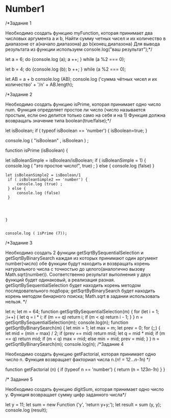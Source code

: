 # Number1
/*Задание 1


Необходимо создать функцию myFunction, которая принимает два числовых аргумента a и b,
Найти сумму четных чисел и их количество в диапазоне от a(начало диапазона) до b(конец диапазона)
Для вывода результата из функции используем console.log("ваш результат");*/




let a = 6;
do {console.log (a);
a ++;
} while (a %2 === 0);


let b = 4;
do {console.log (b);
b ++;
} while (a %2 === 0);


let AB = a + b
console.log (AB);
console.log ('сумма чётных чисел и их количество' + '/n' + AB.length);






































/*Задание 2


Необходимо создать функцию isPrime, которая принимает одно число num.
Функция определяет простое ли число (число называется простым, если оно делится только само на себя и на 1)
Функция должна возвращать значение типа boolean(true/false);*/


 let isBoolean;
 if ( typeof isBoolean == 'number') {
isBoolean=true;
}


console.log ( "isBoolean" , isBoolean ) ;  


function isPrime (isBoolean) {
                                                                     
let isBoleanSimple = isBoolean/isBoolean;
     if ( isBoleanSimple = 1) {
         console.log ( "это простое число!", true) ;
     }
    else {
        console.log (false)
    }


    let isBoleanSimple2 = isBoolean/1
     if ( isBoleanSimple2 == 'number') {
         console.log (true) ;
     } else {
         console.log (false)
     }




    }


    console.log ( isPrime (7));
/*Задание 3


Необходимо создать 2 функции getSqrtBySequentialSelection и getSqrtByBinarySearch каждая из которых
принимают один аргумент number(число) обе функции будут находить и возвращать корень натурального
числа с точностью до целого(аналогично вызову Math.sqrt(number)).
Соответственно результат выполнения у двух функций будет одинаковый, а реализация разная.
getSqrtBySequentialSelection будет находить корень методом последовательного подбора;
getSqrtByBinarySearch будет находить корень методом бинарного поиска;
Math.sqrt в задании использовать нельзя. */




let n;
let m = 64;
function getSqrtBySequentialSelection(m) {
    for (let i = 1; ;i++) {
        let q = i * i;
        if (m == q) return i;
        if (m < q) return i - 1;
    }
}
n = getSqrtBySequentialSelection(m);
console.log(n);
function getSqrtByBinarySearch(m) {
    let min = 1;
    let max = m;
    let prev = 0;
    for (;;) {
        let mid = (min + max) / 2;
        if (prev == mid) return mid;
        let q = mid * mid;
        if (m == q) return mid;
        if (m < q) max = mid;
        else min = mid;
        prev = mid;
    }
}
n = getSqrtByBinarySearch(m);
console.log(n);
/*Задание 4


Необходимо создать функцию getFactorial, которая принимает одно число n.
Функция возвращает факториал числа n.(n! = 1*2*…*n-1*n) */






function getFactorial (n) {
    if (typeof n == 'number') {
        return (n = 1*2*3*n-1*n)
    }
}


/* Задание 5


Необходимо создать функцию digitSum, которая принимает одно число y.
Функция возвращает сумму цифр заданного числа*/


let y = 11;
let sum = new Function ('y', 'return y+y;');
let result = sum (y, y);
console.log (result);
